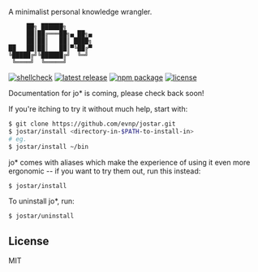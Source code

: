 A minimalist personal knowledge wrangler.

```
     ██╗ ██████╗
     ██║██╔═══██╗▄ ██╗▄
     ██║██║   ██║ ████╗
██   ██║██║   ██║▀╚██╔▀
╚█████╔╝╚██████╔╝  ╚═╝
 ╚════╝  ╚═════╝
```

[![shellcheck](https://github.com/evnp/jostar/workflows/shellcheck/badge.svg)](https://github.com/evnp/jostar/actions)
[![latest release](https://img.shields.io/github/release/evnp/jostar.svg)](https://github.com/evnp/jostar/releases/latest)
[![npm package](https://img.shields.io/npm/v/jot.svg)](https://www.npmjs.com/package/jot)
[![license](https://img.shields.io/github/license/evnp/jostar.svg?color=blue)](https://github.com/evnp/jostar/blob/master/LICENSE.md)

Documentation for jo* is coming, please check back soon!

If you're itching to try it without much help, start with:
```sh
$ git clone https://github.com/evnp/jostar.git
$ jostar/install <directory-in-$PATH-to-install-in>
# eg.
$ jostar/install ~/bin
```
jo* comes with aliases which make the experience of using it even more
ergonomic -- if you want to try them out, run this instead:
```sh
$ jostar/install
```
To uninstall jo*, run:
```
$ jostar/uninstall
```

License
-------
MIT

